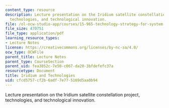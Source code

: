 ```yaml
---
content_type: resource
description: Lecture presentation on the Iridium satellite constellation project,
  technologies, and technological innovation.
file: /ol-ocw-studio-app/courses/15-965-technology-strategy-for-system-design-and-management-spring-2009/cfcd5757cf2b6adf7e775169d5aa0b94_MIT15_965S09_lec03.pdf
file_size: 470751
file_type: application/pdf
learning_resource_types:
- Lecture Notes
license: https://creativecommons.org/licenses/by-nc-sa/4.0/
ocw_type: OCWFile
parent_title: Lecture Notes
parent_type: CourseSection
parent_uid: fea3852c-7e50-c067-da20-3bfdefefc37a
resourcetype: Document
title: Iridium and Technologies
uid: cfcd5757-cf2b-6adf-7e77-5169d5aa0b94
---
```

Lecture presentation on the Iridium satellite constellation project, technologies, and technological innovation.